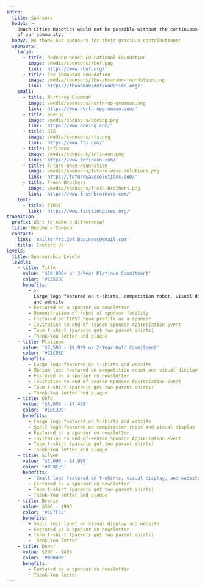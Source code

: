 ```yaml
---
intro:
  title: Sponsors
  body1: >-
    Beach Cities Robotics would not be possible without the continuous support
    of our community.
  body2: We thank our sponsors for their gracious contributions!
  sponsors:
    large:
      - title: Redondo Beach Educational Foundation
        image: /media/sponsors/rbef.png
        link: 'https://www.rbef.org/'
      - title: The Ahmanson Foundation
        image: /media/sponsors/the-ahmanson-foundation.png
        link: 'https://theahmansonfoundation.org/'
    small:
      - title: Northrop Grumman
        image: /media/sponsors/northrop-grumman.png
        link: 'https://www.northropgrumman.com/'
      - title: Boeing
        image: /media/sponsors/boeing.png
        link: 'https://www.boeing.com/'
      - title: RTX
        image: /media/sponsors/rtx.png
        link: 'https://www.rtx.com/'
      - title: Infineon
        image: /media/sponsors/infineon.png
        link: 'https://www.infineon.com/'
      - title: Future Wave Foundation
        image: /media/sponsors/future-wave-solutions.png
        link: 'https://futurewavesolutions.com/'
      - title: Fresh Brothers
        image: /media/sponsors/fresh-brothers.png
        link: 'https://www.freshbrothers.com/'
    text:
      - title: FIRST
        link: 'https://www.firstinspires.org/'
transition:
  prefix: Want to make a difference?
  title: Become a Sponsor
  contact:
    link: 'mailto:frc.294.business@gmail.com'
    title: Contact Us
levels:
  title: Sponsorship Levels
  levels:
    - title: Title
      value: '$10,000+ or 3-Year Platinum Commitment'
      color: '#1352BC'
      benefits:
        - >-
          Large logo featured on t-shirts, competition robot, visual display,
          and website
        - Featured as a sponsor on newsletter
        - Demonstration of robot at sponsor facility
        - Featured on FIRST team profile as a sponsor
        - Invitation to end-of-season Sponsor Appreciation Event
        - Team t-shirt (parents get two parent shirts)
        - Thank-You letter and plaque
    - title: Platinum
      value: '$7,500 - $9,999 or 2-Year Gold Commitment'
      color: '#C2C0BD'
      benefits:
        - Large logo featured on t-shirts and website
        - Medium logo featured on competition robot and visual display
        - Featured as a sponsor on newsletter
        - Invitation to end-of-season Sponsor Appreciation Event
        - Team t-shirt (parents get two parent shirts)
        - Thank-You letter and plaque
    - title: Gold
      value: '$5,000 - $7,499'
      color: '#E6C300'
      benefits:
        - Large logo featured on t-shirts and website
        - Small logo featured on competition robot and visual display
        - Featured as a sponsor on newsletter
        - Invitation to end-of-season Sponsor Appreciation Event
        - Team t-shirt (parents get two parent shirts)
        - Thank-You letter and plaque
    - title: Silver
      value: '$1,000 - $4,999'
      color: '#8C8C8C'
      benefits:
        - 'Small logo featured on t-shirts, visual display, and website'
        - Featured as a sponsor on newsletter
        - Team t-shirt (parents get two parent shirts)
        - Thank-You letter and plaque
    - title: Bronze
      value: $500 - $999
      color: '#CD7F32'
      benefits:
        - Small text label on visual display and website
        - Featured as a sponsor on newsletter
        - Team t-shirt (parents get two parent shirts)
        - Thank-You letter
    - title: Donor
      value: $200 - $499
      color: '#000000'
      benefits:
        - Featured as a sponsor on newsletter
        - Thank-You letter
---
```


